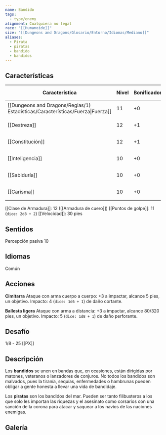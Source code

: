 ```yaml
---
name: Bandido
tags:
  - type/enemy
alignment: Cualquiera no legal
race: "[[Humanoide]]"
size: "[[Dungeons and Dragons/Glosario/Entorno/Idiomas/Mediano]]"
aliases:
  - Pirata
  - piratas
  - bandido
  - bandidos
---
```


## Características

| Característica                                                                 | Nivel | Bonificador | Lanzar dado      |
| ------------------------------------------------------------------------------ | ----- | ----------- | ---------------- |
| [[Dungeons and Dragons/Reglas/1) Estadisticas/Características/Fuerza\|Fuerza]] | 11    | +0          | `dice: 1d20 + 0` |
| [[Destreza]]                                                                   | 12    | +1          | `dice: 1d20 + 1` |
| [[Constitución]]                                                               | 12    | +1          | `dice: 1d20 + 1` |
| [[Inteligencia]]                                                               | 10    | +0          | `dice: 1d20 + 0` |
| [[Sabiduría]]                                                                  | 10    | +0          | `dice: 1d20 + 0` |
| [[Carisma]]                                                                    | 10    | +0          | `dice: 1d20 + 0` |

[[Clase de Armadura]]: 12 ([[Armadura de cuero]])
[[Puntos de golpe]]: 11 (`dice: 2d8 + 2`)
[[Velocidad]]: 30 pies

## Sentidos

Percepción pasiva 10

## Idiomas

Común

## Acciones

**Cimitarra**
Ataque con arma cuerpo a cuerpo: +3 a impactar, alcance 5 pies, un objetivo. 
Impacto: 4 (`dice: 1d6 + 1`) de daño cortante.

**Ballesta ligera**
Ataque con arma a distancia: +3 a impactar, alcance 80/320 pies, un objetivo. 
Impacto: 5 (`dice: 1d8 + 1`) de daño perforante.

## Desafío

1/8 - 25 [[PX]]

## Descripción

Los **bandidos** se unen en bandas que, en ocasiones, están dirigidas por matones, veteranos o lanzadores de conjuros. No todos los bandidos son malvados, pues la tiranía, sequías, enfermedades o hambrunas pueden obligar a gente honesta a llevar una vida de bandidaje. 

Los **piratas** son los bandidos del mar. Pueden ser tanto filibusteros a los que solo les importan las riquezas y el asesinato como corsarios con una sanción de la corona para atacar y saquear a los navíos de las naciones enemigas.

## Galería


